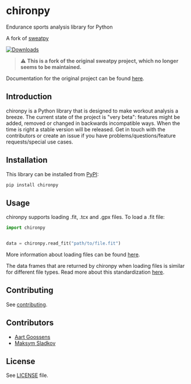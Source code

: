 # chironpy

Endurance sports analysis library for Python

A fork of [sweatpy](https://github.com/GoldenCheetah/sweatpy)

[![Downloads](https://pepy.tech/badge/chiron)](https://pepy.tech/project/chiron)

> :warning: **This is a fork of the original sweatpy project, which no longer seems to be maintained.**

Documentation for the original project can be found [here](https://github.com/GoldenCheetah/sweatpy/blob/master/docs/docs/index.md).

## Introduction

chironpy is a Python library that is designed to make workout analysis a breeze. The current state of the project is "very beta": features might be added, removed or changed in backwards incompatible ways. When the time is right a stable version will be released. Get in touch with the contributors or create an issue if you have problems/questions/feature requests/special use cases.

## Installation

This library can be installed from [PyPI](https://pypi.org/project/chironpy/):

```bash
pip install chironpy
```

## Usage

chironpy supports loading .fit, .tcx and .gpx files. To load a .fit file:

```python
import chironpy


data = chironpy.read_fit("path/to/file.fit")
```

More information about loading files can be found [here](/features/data_loading/).

The data frames that are returned by chironpy when loading files is similar for different file types.
Read more about this standardization [here](/features/nomenclature/).

## Contributing

See [contributing](contributing.md).

## Contributors

- [Aart Goossens](https://github.com/AartGoossens)
- [Maksym Sladkov](https://github.com/sladkovm)

## License

See [LICENSE](LICENSE) file.
